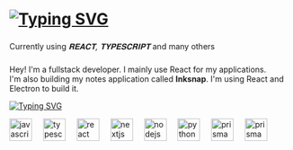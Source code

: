 # <a href="https://git.io/typing-svg"><img src="https://readme-typing-svg.herokuapp.com?font=Fira+Code&size=35&pause=1000&color=1A6AF7&width=435&lines=Fullstack+developer;Building+Inksnap" alt="Typing SVG" /></a>

###
Currently using *𝐑𝐄𝐀𝐂𝐓, 𝐓𝐘𝐏𝐄𝐒𝐂𝐑𝐈𝐏𝐓* and many others <br />

###

Hey! I'm a fullstack developer. I mainly use React for my applications. <br />
I'm also building my notes application called **Inksnap**. I'm using React and Electron to build it.

[![Typing SVG](https://readme-typing-svg.herokuapp.com?font=Fira+Code&size=30&duration=1000&pause=100000000&color=1A6AF7&width=435&lines=Some+of+my+experiences)](https://git.io/typing-svg)

<div align="left">
  <img src="https://cdn.jsdelivr.net/gh/devicons/devicon/icons/javascript/javascript-original.svg" height="40" alt="javascript logo"  />
  <img width="12" />
  <img src="https://cdn.jsdelivr.net/gh/devicons/devicon/icons/typescript/typescript-original.svg" height="40" alt="typescript logo"  />
  <img width="12" />
  <img src="https://cdn.jsdelivr.net/gh/devicons/devicon/icons/react/react-original.svg" height="40" alt="react logo"  />
  <img width="12" />
  <img src="https://cdn.jsdelivr.net/gh/devicons/devicon/icons/nextjs/nextjs-original.svg" height="40" alt="nextjs logo"  />
  <img width="12" />
  <img src="https://cdn.jsdelivr.net/gh/devicons/devicon/icons/nodejs/nodejs-original.svg" height="40" alt="nodejs logo"  />
  <img width="12" />
  <img src="https://cdn.jsdelivr.net/gh/devicons/devicon/icons/python/python-original.svg" height="40" alt="python logo" />
  <img width="12" />
  <img src="https://cdn.jsdelivr.net/gh/devicons/devicon/icons/prisma/prisma-original.svg" height="40" alt="prisma logo" />
  <img width="12" />
  <img src="https://cdn.jsdelivr.net/gh/devicons/devicon/icons/git/git-original.svg" height="40" alt="prisma logo" />
</div>
